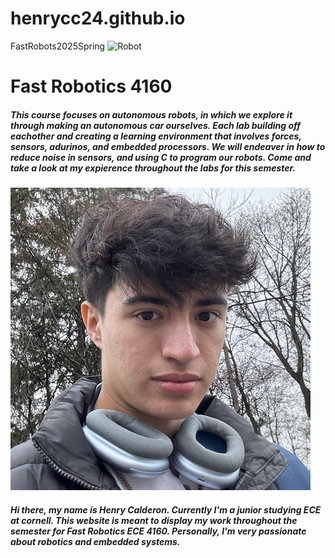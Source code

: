 # henrycc24.github.io
FastRobots2025Spring
![Robot](https://github.com/henrycc24/henrycc24.github.io/blob/main/carrobot.png)

# Fast Robotics 4160 
##### This course focuses on autonomous robots, in which we explore it through making an autonomous car ourselves. Each lab building off eachother and creating a learning environment that involves forces, sensors, adurinos, and embedded processors. We will endeaver in how to reduce noise in sensors, and using C to program our robots. Come and take a look at my expierence throughout the labs for this semester.

![Henry](https://github.com/henrycc24/henrycc24.github.io/blob/main/Henry.png)

##### Hi there, my name is Henry Calderon. Currently I'm a junior studying ECE at cornell. This website is meant to display my work throughout the semester for Fast Robotics ECE 4160. Personally, I'm very passionate about robotics and embedded systems. 
